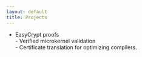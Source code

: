 ```yaml
---
layout: default
title: Projects
---
```


- EasyCrypt proofs<br>- Verified microkernel validation<br>- Certificate translation for optimizing compilers.
